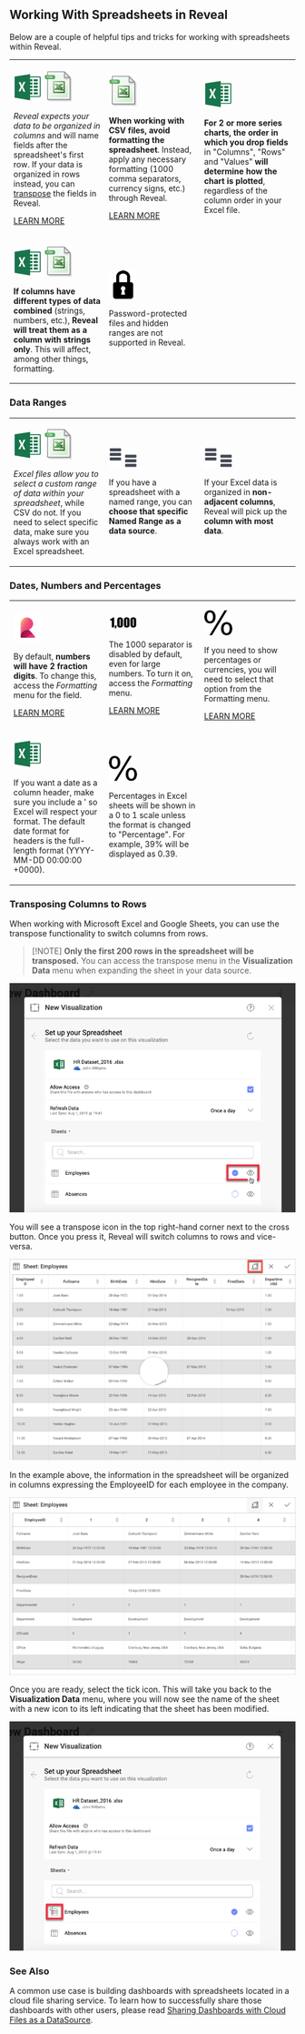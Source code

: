 ## Working With Spreadsheets in Reveal

Below are a couple of helpful tips and tricks for working with
spreadsheets within Reveal.

<table>
<colgroup>
<col style="width: 33%" />
<col style="width: 33%" />
<col style="width: 33%" />
</colgroup>
<tbody>
<tr class="odd">
<td><p><img src="images/excel.png" alt="excel" /> <img src="images/csv.png" alt="csv" /><br />
</p>
<p><em>Reveal expects your data to be organized in columns</em> and will name fields after the spreadsheet's first row. If your data is organized in rows instead, you can <a href="#transposing-spreadsheets">transpose</a> the fields in Reveal.</p>
<p><a href="~/en/data-visualizations/visualizations-editor.md">LEARN MORE</a><br />
</p></td>
<td><p><img src="images/csv.png" alt="csv" /><br />
</p>
<p><strong>When working with CSV files, avoid formatting the spreadsheet</strong>. Instead, apply any necessary formatting (1000 comma separators, currency signs, etc.) through Reveal.</p>
<p><a href="~/en/data-visualizations/fields/field-settings.md">LEARN MORE</a><br />
</p></td>
<td><p><img src="images/excel.png" alt="excel" /><br />
</p>
<p><strong>For 2 or more series charts, the order in which you drop fields</strong> in "Columns", "Rows" and "Values" <strong>will determine how the chart is plotted</strong>, regardless of the column order in your Excel file.</p></td>
</tr>
<tr class="even">
<td><p><img src="images/excel.png" alt="excel" /> <img src="images/csv.png" alt="csv" /><br />
</p>
<p><strong>If columns have different types of data combined</strong> (strings, numbers, etc.), <strong>Reveal will treat them as a column with strings only</strong>. This will affect, among other things, formatting.</p></td>
<td><p><img src="images/p-lock.png" alt="p lock" /><br />
</p>
<p>Password-protected files and hidden ranges are not supported in Reveal.</p></td>
<td></td>
</tr>
</tbody>
</table>

### Data Ranges

<table>
<colgroup>
<col style="width: 33%" />
<col style="width: 33%" />
<col style="width: 33%" />
</colgroup>
<tbody>
<tr class="odd">
<td><p><img src="images/excel.png" alt="excel" /> <img src="images/csv.png" alt="csv" /><br />
</p>
<p><em>Excel files allow you to select a custom range of data within your spreadsheet</em>, while CSV do not. If you need to select specific data, make sure you always work with an Excel spreadsheet.</p></td>
<td><p><img src="images/excel-columns.png" alt="excel columns" /><br />
</p>
<p>If you have a spreadsheet with a named range, you can <strong>choose that specific Named Range as a data source</strong>.</p></td>
<td><p><img src="images/excel-columns.png" alt="excel columns" /><br />
</p>
<p>If your Excel data is organized in <strong>non-adjacent columns</strong>, Reveal will pick up the <strong>column with most data</strong>.</p></td>
</tr>
</tbody>
</table>

### Dates, Numbers and Percentages

<table>
<colgroup>
<col style="width: 33%" />
<col style="width: 33%" />
<col style="width: 33%" />
</colgroup>
<tbody>
<tr class="odd">
<td><p><img src="images/reveal-logo.png" alt="reveal logo" /><br />
</p>
<p>By default, <strong>numbers will have 2 fraction digits</strong>. To change this, access the <em>Formatting</em> menu for the field.</p>
<p><a href="~/en/data-visualizations/fields/field-settings.html#numeric-fields">LEARN MORE</a><br />
</p></td>
<td><p><img src="images/top-1000.png" alt="top 1000" /><br />
</p>
<p>The 1000 separator is disabled by default, even for large numbers. To turn it on, access the <em>Formatting</em> menu.</p>
<p><a href="~/en/data-visualizations/fields/field-settings.html#numeric-fields">LEARN MORE</a><br />
</p></td>
<td><p><img src="images/percentage.png" alt="percentage" /><br />
</p>
<p>If you need to show percentages or currencies, you will need to select that option from the Formatting menu.</p>
<p><a href="~/en/data-visualizations/fields/field-settings.html#numeric-fields">LEARN MORE</a><br />
</p></td>
</tr>
<tr class="even">
<td><p><img src="images/excel.png" alt="excel" /><br />
</p>
<p>If you want a date as a column header, make sure you include a ' so Excel will respect your format. The default date format for headers is the full-length format (YYYY-MM-DD 00:00:00 +0000).</p></td>
<td><p><img src="images/percentage.png" alt="percentage" /><br />
</p>
<p>Percentages in Excel sheets will be shown in a 0 to 1 scale unless the format is changed to "Percentage". For example, 39% will be displayed as 0.39.</p></td>
<td></td>
</tr>
</tbody>
</table>

<a name='transposing-spreadsheets'></a>
### Transposing Columns to Rows

When working with Microsoft Excel and Google Sheets, you can use the
transpose functionality to switch columns from rows.

>[!NOTE] **Only the first 200 rows in the spreadsheet will be transposed.** 
>You can access the transpose menu in the **Visualization Data** menu when expanding the sheet in your data source.

![Spreadsheets Transpose Data Source Menu](images/spreadsheets-transpose-data-source-menu.png)

You will see a transpose icon in the top right-hand corner next to the
cross button. Once you press it, Reveal will switch columns to rows and
vice-versa.

![Transposing Action Spreadsheet](images/transposing-action-spreadsheet.png)

In the example above, the information in the spreadsheet will be
organized in columns expressing the EmployeeID for each employee in the
company.

![Transposing Action Final Spreadsheet](images/transposing-action-final-spreadsheet.png)

Once you are ready, select the tick icon. This will take you back to the
**Visualization Data** menu, where you will now see the name of the
sheet with a new icon to its left indicating that the sheet has been
modified.

![Transposed Spreadsheet Visualization Data](images/transposed-spreadsheet-visualization-data.png)

### See Also

A common use case is building dashboards with spreadsheets located in a
cloud file sharing service. To learn how to successfully share those
dashboards with other users, please read [Sharing Dashboards with Cloud Files as a DataSource](~/en/dashboards/sharing-dashboards/sharing-dashboards-datasource-files-cloud-provider.md).

